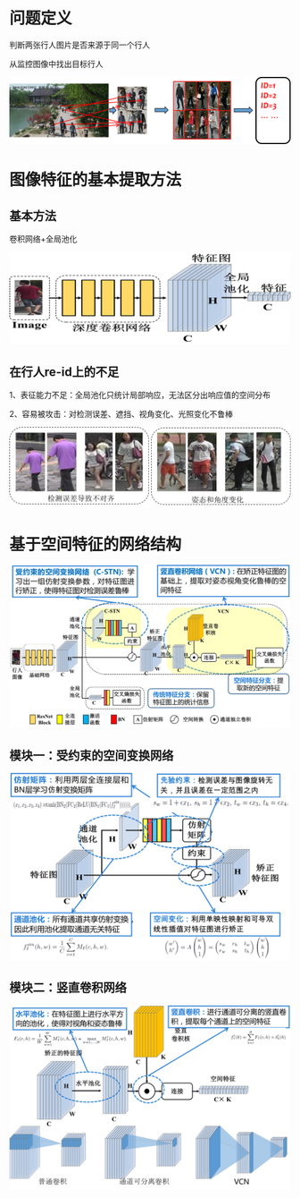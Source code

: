 # 问题定义

判断两张行人图片是否来源于同一个行人

从监控图像中找出目标行人

![image](/img/1.png)



# 图像特征的基本提取方法

## 基本方法
卷积网络+全局池化

![image](/img/2.png)

## 在行人re-id上的不足

1、表征能力不足：全局池化只统计局部响应，无法区分出响应值的空间分布

2、容易被攻击：对检测误差、遮挡、视角变化、光照变化不鲁棒

![image](/img/4.png)


# 基于空间特征的网络结构

![image](/img/6.png)

## 模块一：受约束的空间变换网络

![image](/img/8.png)

## 模块二：竖直卷积网络

![image](/img/7.png)
